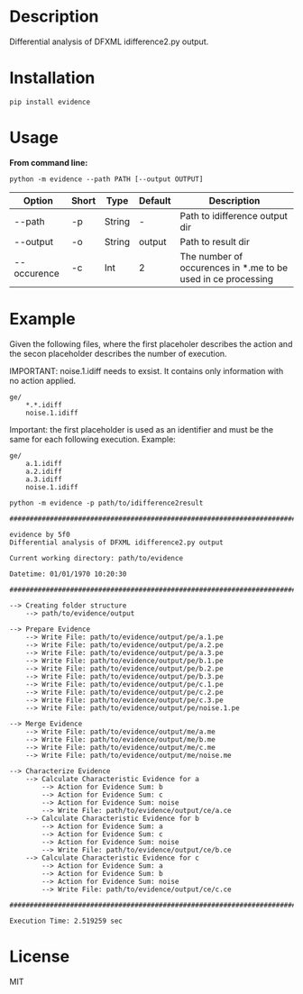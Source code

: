 # Description

Differential analysis of DFXML idifference2.py output.

# Installation

`pip install evidence`

# Usage

**From command line:**

`python -m evidence --path PATH [--output OUTPUT]`

| Option | Short | Type | Default | Description |
|---|---|---|---|---|
|--path | -p | String | - | Path to idifference output dir |
|--output | -o | String | output | Path to result dir |
|--occurence | -c | Int | 2 | The number of occurences in *.me to be used in ce processing |


# Example

Given the following files, where the first placeholer describes
the action and the secon placeholder describes the number of execution.

IMPORTANT: noise.1.idiff needs to exsist. It contains only information 
with no action applied.  

```
ge/
    *.*.idiff
    noise.1.idiff
```

Important: the first placeholder is used as an identifier and must be
the same for each following execution. Example:

```
ge/
    a.1.idiff
    a.2.idiff
    a.3.idiff
    noise.1.idiff
```


`python -m evidence -p path/to/idifference2result`

```
################################################################################

evidence by 5f0
Differential analysis of DFXML idifference2.py output

Current working directory: path/to/evidence

Datetime: 01/01/1970 10:20:30

################################################################################

--> Creating folder structure
    --> path/to/evidence/output

--> Prepare Evidence
    --> Write File: path/to/evidence/output/pe/a.1.pe
    --> Write File: path/to/evidence/output/pe/a.2.pe
    --> Write File: path/to/evidence/output/pe/a.3.pe
    --> Write File: path/to/evidence/output/pe/b.1.pe
    --> Write File: path/to/evidence/output/pe/b.2.pe
    --> Write File: path/to/evidence/output/pe/b.3.pe
    --> Write File: path/to/evidence/output/pe/c.1.pe
    --> Write File: path/to/evidence/output/pe/c.2.pe
    --> Write File: path/to/evidence/output/pe/c.3.pe
    --> Write File: path/to/evidence/output/pe/noise.1.pe

--> Merge Evidence
    --> Write File: path/to/evidence/output/me/a.me
    --> Write File: path/to/evidence/output/me/b.me
    --> Write File: path/to/evidence/output/me/c.me
    --> Write File: path/to/evidence/output/me/noise.me

--> Characterize Evidence
    --> Calculate Characteristic Evidence for a
        --> Action for Evidence Sum: b
        --> Action for Evidence Sum: c
        --> Action for Evidence Sum: noise
        --> Write File: path/to/evidence/output/ce/a.ce
    --> Calculate Characteristic Evidence for b
        --> Action for Evidence Sum: a
        --> Action for Evidence Sum: c
        --> Action for Evidence Sum: noise
        --> Write File: path/to/evidence/output/ce/b.ce
    --> Calculate Characteristic Evidence for c
        --> Action for Evidence Sum: a
        --> Action for Evidence Sum: b
        --> Action for Evidence Sum: noise
        --> Write File: path/to/evidence/output/ce/c.ce

################################################################################

Execution Time: 2.519259 sec
```

# License

MIT